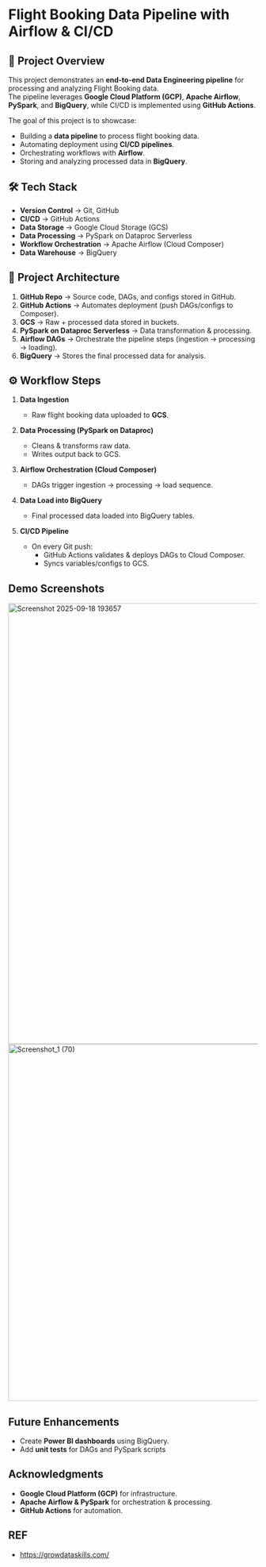 #  Flight Booking Data Pipeline with Airflow & CI/CD  

## 📌 Project Overview  
This project demonstrates an **end-to-end Data Engineering pipeline** for processing and analyzing Flight Booking data.  
The pipeline leverages **Google Cloud Platform (GCP)**, **Apache Airflow**, **PySpark**, and **BigQuery**, while CI/CD is implemented using **GitHub Actions**.  

The goal of this project is to showcase:  
- Building a **data pipeline** to process flight booking data.  
- Automating deployment using **CI/CD pipelines**.  
- Orchestrating workflows with **Airflow**.  
- Storing and analyzing processed data in **BigQuery**.  


## 🛠️ Tech Stack  
- **Version Control** → Git, GitHub  
- **CI/CD** → GitHub Actions  
- **Data Storage** → Google Cloud Storage (GCS)  
- **Data Processing** → PySpark on Dataproc Serverless  
- **Workflow Orchestration** → Apache Airflow (Cloud Composer)  
- **Data Warehouse** → BigQuery  


## 🚀 Project Architecture  

1. **GitHub Repo** → Source code, DAGs, and configs stored in GitHub.  
2. **GitHub Actions** → Automates deployment (push DAGs/configs to Composer).  
3. **GCS** → Raw + processed data stored in buckets.  
4. **PySpark on Dataproc Serverless** → Data transformation & processing.  
5. **Airflow DAGs** → Orchestrate the pipeline steps (ingestion → processing → loading).  
6. **BigQuery** → Stores the final processed data for analysis.  


## ⚙️ Workflow Steps  

1. **Data Ingestion**  
   - Raw flight booking data uploaded to **GCS**.  

2. **Data Processing (PySpark on Dataproc)**  
   - Cleans & transforms raw data.  
   - Writes output back to GCS.  

3. **Airflow Orchestration (Cloud Composer)**  
   - DAGs trigger ingestion → processing → load sequence.  

4. **Data Load into BigQuery**  
   - Final processed data loaded into BigQuery tables.  

5. **CI/CD Pipeline**  
   - On every Git push:  
     - GitHub Actions validates & deploys DAGs to Cloud Composer.  
     - Syncs variables/configs to GCS.  


##  Demo Screenshots  
<img width="1919" height="888" alt="Screenshot 2025-09-18 193657" src="https://github.com/user-attachments/assets/d3600d1d-5c5b-4297-b131-dd779beb4633" />
<img width="1881" height="719" alt="Screenshot_1 (70)" src="https://github.com/user-attachments/assets/57feec20-1e19-4a7b-9044-f74e9965533c" />

##  Future Enhancements  
- Create **Power BI dashboards** using BigQuery.  
- Add **unit tests** for DAGs and PySpark scripts

## Acknowledgments  
- **Google Cloud Platform (GCP)** for infrastructure.  
- **Apache Airflow & PySpark** for orchestration & processing.  
- **GitHub Actions** for automation.

## REF
- https://growdataskills.com/



  

